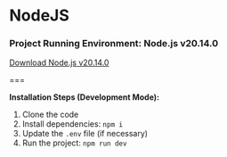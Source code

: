 # NodeJS

### Project Running Environment: Node.js v20.14.0

[Download Node.js v20.14.0](https://nodejs.org/download/release/v20.14.0/)

===

**Installation Steps (Development Mode):**

1. Clone the code
2. Install dependencies: `npm i`
3. Update the `.env` file (if necessary)
4. Run the project: `npm run dev`
